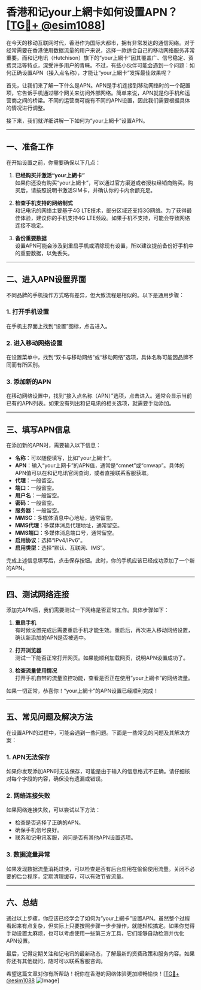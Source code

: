 # 香港和记your上網卡如何设置APN？[[TG💪+ @esim1088](https://t.me/s/esim1088)]

在今天的移动互联网时代，香港作为国际大都市，拥有非常发达的通信网络。对于经常需要在香港使用数据流量的用户来说，选择一款适合自己的移动网络服务非常重要。而和记电讯（Hutchison）旗下的“your上網卡”因其覆盖广、信号稳定、资费灵活等特点，深受许多用户的青睐。不过，有些小伙伴可能会遇到一个问题：如何正确设置APN（接入点名称），才能让“your上網卡”发挥最佳效果呢？

首先，让我们来了解一下什么是APN。APN是手机连接到移动网络时的一个配置项，它告诉手机通过哪个网关来访问外部网络。简单来说，APN就是你手机和运营商之间的桥梁。不同的运营商可能有不同的APN设置，因此我们需要根据具体的情况进行调整。

接下来，我们就详细讲解一下如何为“your上網卡”设置APN。

---

## 一、准备工作

在开始设置之前，你需要确保以下几点：

1. **已经购买并激活“your上網卡”**  
   如果你还没有购买“your上網卡”，可以通过官方渠道或者授权经销商购买。购买后，请按照说明书激活SIM卡，并确认你的卡内余额充足。

2. **检查手机支持的网络制式**  
   和记电讯的网络主要基于4G LTE技术，部分区域还支持3G网络。为了获得最佳体验，建议你的手机支持4G LTE频段。如果手机不支持，可能会导致网络连接不稳定。

3. **备份重要数据**  
   设置APN可能会涉及到重启手机或清除现有设置，所以建议提前备份好手机中的重要数据，以免丢失。

---

## 二、进入APN设置界面

不同品牌的手机操作方式略有差异，但大致流程是相似的。以下是通用步骤：

### 1. 打开手机设置
在手机主界面上找到“设置”图标，点击进入。

### 2. 进入移动网络设置
在设置菜单中，找到“双卡与移动网络”或“移动网络”选项，具体名称可能因品牌不同而有所区别。

### 3. 添加新的APN
在移动网络设置中，找到“接入点名称（APN）”选项，点击进入。通常会显示当前已有的APN列表。如果没有列出和记电讯的相关选项，就需要手动添加。

---

## 三、填写APN信息

在添加新的APN时，需要输入以下信息：

- **名称**：可以随便填写，比如“your上網卡”。
- **APN**：输入“your上网卡”的APN值，通常是“cmnet”或“cmwap”。具体的APN值可以在和记电讯官网查询，或者直接联系客服获取。
- **代理**：一般留空。
- **端口**：一般留空。
- **用户名**：一般留空。
- **密码**：一般留空。
- **服务器**：一般留空。
- **MMSC**：多媒体消息中心地址，通常留空。
- **MMS代理**：多媒体消息代理地址，通常留空。
- **MMS端口**：多媒体消息端口号，通常留空。
- **启用协议**：选择“IPv4/IPv6”。
- **启用类型**：选择“默认、互联网、IMS”。

完成上述信息填写后，点击保存按钮。此时，你的手机应该已经成功添加了一个新的APN。

---

## 四、测试网络连接

添加完APN后，我们需要测试一下网络是否正常工作。具体步骤如下：

1. **重启手机**  
   有时候设置完成后需要重启手机才能生效。重启后，再次进入移动网络设置，确认新添加的APN是否被选中。

2. **打开浏览器**  
   测试一下能否正常打开网页。如果能顺利加载网页，说明APN设置成功了。

3. **检查流量使用情况**  
   打开手机自带的流量监控功能，查看是否正在使用“your上網卡”的网络流量。

如果一切正常，恭喜你！“your上網卡”的APN设置已经顺利完成！

---

## 五、常见问题及解决方法

在设置APN的过程中，可能会遇到一些问题。下面是一些常见的问题及其解决方案：

### 1. APN无法保存
如果你发现添加APN时无法保存，可能是由于输入的信息格式不正确。请仔细核对每个字段的内容，确保没有遗漏或错误。

### 2. 网络连接失败
如果网络连接失败，可以尝试以下方法：
- 检查是否选择了正确的APN。
- 确保手机信号良好。
- 联系和记电讯客服，询问是否有其他APN设置选项。

### 3. 数据流量异常
如果发现数据流量消耗过快，可以检查是否有后台应用在偷偷使用流量。关闭不必要的后台程序，定期清理缓存，可以有效节省流量。

---

## 六、总结

通过以上步骤，你应该已经学会了如何为“your上網卡”设置APN。虽然整个过程看起来有点复杂，但实际上只要按照步骤一步步操作，就能轻松搞定。如果你觉得手动设置太麻烦，也可以考虑使用一些第三方工具，它们能够自动检测并优化APN设置。

最后，记得定期关注和记电讯的最新动态，了解最新的资费政策和服务内容。如果你还有其他疑问，随时可以联系客服咨询。

希望这篇文章对你有所帮助！祝你在香港的网络体验更加顺畅愉快！[[TG💪+ @esim1088](https://t.me/s/esim1088) ![Image](https://i.postimg.cc/4NQfJmqS/Snipaste-2025-05-13-00-14-12.png)]